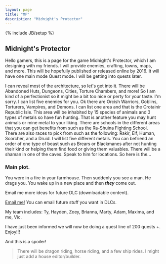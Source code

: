 ```yaml
---
layout: page
title: "MP"
description: "Midnight's Protector"
---
```

{% include JB/setup %}


## Midnight's Protector 

Hello gamers, this is a page for the game Midnight's Protector, which I am designing with my friends. I will provide enemies, crafting, towns, maps, and more. This will be hopefully published or released online by 2016. It will have one main mode Quest mode. I will be getting into quests later.

I can reveal most of the architecture, so let's get into it. There will be Abandoned Huts, Dungeons, Cities, Torture Chambers, and more! So I am kind of a perfectionist so it might be a bit too nice or perty for your taste. I'm sorry. I can list five enemies for you. Ok there are Orcish Warriors, Goblins, Torturers, Vampires, and Demons. I can list one area and that is the Crotainir Republic Isle. This area will be inhabited by 15 species of animals and 3 types of metals so have fun hunting. That is another feature you may hunt animals or mine metal to your liking. There are schools in the different areas that you can get benefits from such as the Ra-Shuina Fighting School. There are also races to pick from such as the following: Rakir, Elf, Human, Scorcher, and a Druid. I will list five different metals. You can befriend an order of one type of beast such as Brears or Blackmanes after not hunting their kind or helping them find food or giving them valuables. There will be a shaman in one of the caves. Speak to him for locations. So here is the... 

### Main plot. 

You were in a fire in your farmhouse. Then suddenly you see a man. He drags you. You wake up in a new place and then ***they*** come out. 

Email me more ideas for future DLC (downloadable content).

[Email me!](mailto:commentaries100@gmail.com) You can email future stuff you want in DLCs.
	
My team includes: Ty, Hayden, Zoey, Brianna, Marty, Adam, Maxima, and me, Vic.
	
I have just been informed we will now be doing a quest line of 200 quests +. Enjoy!!!

And this is a spoiler! 
> There will be dragon riding, horse riding, and a few ship rides. I might just add a house editor/builder.